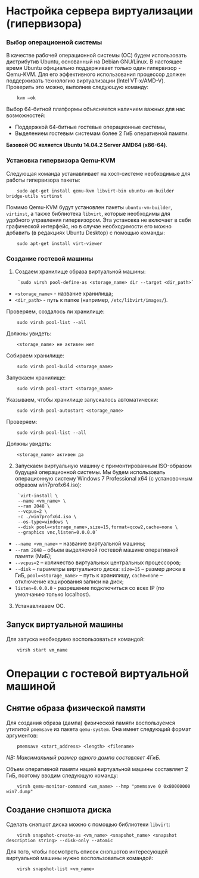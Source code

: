 # Настройка сервера виртуализации (гипервизора)

### Выбор операционной системы

В качестве рабочей операционной системы (ОС) будем использовать дистрибутив Ubuntu, основанный на Debian GNU/Linux. В настоящее время Ubuntu официально поддерживает только один гипервизор - Qemu-KVM.
Для его эффективного использования процессор должен поддерживать технологию виртуализации (Intel VT-x/AMD-V). Проверить это можно, выполнив следующую команду:

        kvm –ok

Выбор 64-битной платформы объясняется наличием важных для нас возможностей:

* Поддержкой 64-битные гостевые операционные системы,
* Выделением гостевым системам более 2 ГиБ оперативной памяти.

**Базовой ОС является Ubuntu 14.04.2 Server AMD64 (x86-64)**.

### Установка гипервизора Qemu-KVM

Следующая команда устанавливает на хост-системе необходимые для работы гипервизора пакеты:

        sudo apt-get install qemu-kvm libvirt-bin ubuntu-vm-builder bridge-utils virtinst

Помимо Qemu-KVM будут установлен пакеты `ubuntu-vm-builder`, `virtinst`, а также библиотека `libvirt`, которые необходимы для удобного управления гипервизором. Эта установка не включает в себя графической интерфейс, но в случае необходимости его можно добавить (в редакциях Ubuntu Desktop) с помощью команды:

        sudo apt-get install virt-viewer

### Создание гостевой машины

1. Создаем хранилище образа виртуальной машины:

        `sudo virsh pool-define-as <storage_name> dir --target <dir_path>`

 * `<storage_name>` - название хранилища;
 * `<dir_path>` - путь к папке (например, `/etc/libvirt/images/`).

 Проверяем, создалось ли хранилище:

        sudo virsh pool-list --all

 Должны увидеть:

        <storage_name> не активен нет

 Собираем хранилище:

        sudo virsh pool-build <storage_name>

 Запускаем хранилище:

        sudo virsh pool-start <storage_name>

 Указываем, чтобы хранилище запускалось автоматически:

        sudo virsh pool-autostart <storage_name>

 Проверяем:

        sudo virsh pool-list --all

 Должны увидеть:

        <storage_name> активен да

2. Запускаем виртуальную машину с примонтированным ISO-образом будущей операционной системы. Мы будем использовать операционную систему Windows 7 Professional x64 (с установочным образом win7profx64.iso):

        `virt-install \
        --name <vm_name> \
        --ram 2048 \
        --vcpus=2 \
        -c ./win7profx64.iso \
        --os-type=windows \
        --disk pool=<storage_name>,size=15,format=qcow2,cache=none \
        --graphics vnc,listen=0.0.0.0`

 * `--name <vm_name>` – название виртуальной машины;
 * `--ram 2048` – объем выделяемой гостевой машине оперативной памяти (МиБ);
 * `--vcpus=2` – количество виртуальных центральных процессоров;
 * `--disk` – параметры виртуального диска: `size=15` – размер диска в ГиБ, `pool=<storage_name>` – путь к хранилищу, `cache=none` – отключение кэширования записи на диск;
 * `listen=0.0.0.0` - разрешение подключиться со всех IP (по умолчанию только localhost).

3. Устанавливаем ОС.

## Запуск виртуальной машины

Для запуска необходимо воспользоваться командой:

        virsh start vm_name

# Операции с гостевой виртуальной машиной

## Снятие образа физической памяти

Для создания образа (дампа) физической памяти воспользуемся утилитой `pmemsave` из пакета `qemu-system`. Она имеет следующий формат аргументов:

        pmemsave <start_address> <length> <filename>

_NB: Максимальный размер одного дампа составляет 4ГиБ._

Объем оперативной памяти нашей виртуальной машины составляет 2 ГиБ, поэтому вводим следующую команду:

        virsh qemu-monitor-command <vm_name> --hmp "pmemsave 0 0x80000000 win7.dump"

## Создание снэпшота диска

Сделать снэпшот диска можно с помощью библиотеки `libvirt`:

        virsh snapshot-create-as <vm_name> <snapshot_name> <snapshot description string> --disk-only --atomic

Для того, чтобы посмотреть список снэпшотов интересующей виртуальной машины нужно воспользоваться командой:

        virsh snapshot-list <vm_name>
